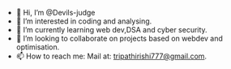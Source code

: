 - 👋 Hi, I’m @Devils-judge
- 👀 I’m interested in coding and analysing.
- 🌱 I’m currently learning web dev,DSA and cyber security.
- 💞️ I’m looking to collaborate on projects based on webdev and optimisation.
- 📫 How to reach me: Mail at: tripathirishi777@gmail.com. 

<!---
Devils-judge/Devils-judge is a ✨ special ✨ repository because its `README.md` (this file) appears on your GitHub profile.
You can click the Preview link to take a look at your changes.
--->
